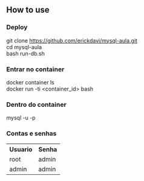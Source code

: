 ## How to use

### Deploy
git clone https://github.com/erickdavi/mysql-aula.git<br>
cd mysql-aula<br>
bash run-db.sh

### Entrar no container
docker container ls<br>
docker run -ti <container_id> bash<br>

### Dentro do container
mysql -u <usuario> -p<senha>
  
### Contas e senhas

<table>
  <tr>
    <th>Usuario</th>
    <th>Senha</th>
  </tr>
  <tr>
    <td>root</td>
    <td>admin</td>
  </tr>
  
  <tr>
    <td>admin</td>
    <td>admin</td>
  </tr>
</table>
